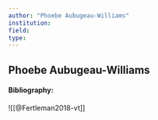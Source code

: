 ```yaml
---
author: "Phoebe Aubugeau-Williams"
institution:
field:
type:
---
```


## Phoebe Aubugeau-Williams
#### Bibliography:

![[@Fertleman2018-vt]]